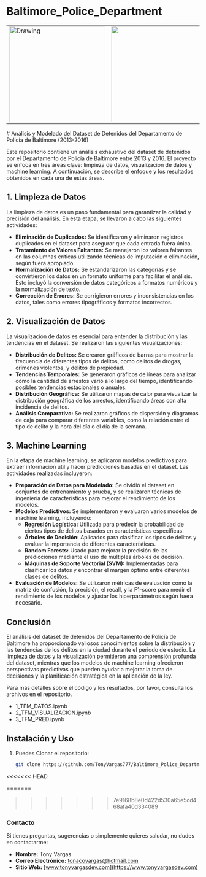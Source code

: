 # Baltimore_Police_Department
<table><tr>
<td> <img src=https://www.baltimorepolice.org/themes/custom/bpd/images/bpd_logo.png alt="Drawing" style="height: 250px;"/> </td>
<td> <img src=https://beam-images.warnermediacdn.com/BEAM_LWM_DELIVERABLES/1bc3aff5-0d6a-4c0b-8ed0-5716ca30ab3b/fbbc7a604f327cfa8a7bbe614a89be13a246d266.jpg?host=wbd-images.prod-vod.h264.io&partner=beamcom style="height: 250px;"/> </td>
</tr></table>
# Análisis y Modelado del Dataset de Detenidos del Departamento de Policía de Baltimore (2013-2016)

Este repositorio contiene un análisis exhaustivo del dataset de detenidos por el Departamento de Policía de Baltimore entre 2013 y 2016. El proyecto se enfoca en tres áreas clave: limpieza de datos, visualización de datos y machine learning. A continuación, se describe el enfoque y los resultados obtenidos en cada una de estas áreas.

## 1. Limpieza de Datos

La limpieza de datos es un paso fundamental para garantizar la calidad y precisión del análisis. En esta etapa, se llevaron a cabo las siguientes actividades:

- **Eliminación de Duplicados:** Se identificaron y eliminaron registros duplicados en el dataset para asegurar que cada entrada fuera única.
- **Tratamiento de Valores Faltantes:** Se manejaron los valores faltantes en las columnas críticas utilizando técnicas de imputación o eliminación, según fuera apropiado.
- **Normalización de Datos:** Se estandarizaron las categorías y se convirtieron los datos en un formato uniforme para facilitar el análisis. Esto incluyó la conversión de datos categóricos a formatos numéricos y la normalización de texto.
- **Corrección de Errores:** Se corrigieron errores y inconsistencias en los datos, tales como errores tipográficos y formatos incorrectos.

## 2. Visualización de Datos

La visualización de datos es esencial para entender la distribución y las tendencias en el dataset. Se realizaron las siguientes visualizaciones:

- **Distribución de Delitos:** Se crearon gráficos de barras para mostrar la frecuencia de diferentes tipos de delitos, como delitos de drogas, crímenes violentos, y delitos de propiedad.
- **Tendencias Temporales:** Se generaron gráficos de líneas para analizar cómo la cantidad de arrestos varió a lo largo del tiempo, identificando posibles tendencias estacionales o anuales.
- **Distribución Geográfica:** Se utilizaron mapas de calor para visualizar la distribución geográfica de los arrestos, identificando áreas con alta incidencia de delitos.
- **Análisis Comparativo:** Se realizaron gráficos de dispersión y diagramas de caja para comparar diferentes variables, como la relación entre el tipo de delito y la hora del día o el día de la semana.

## 3. Machine Learning

En la etapa de machine learning, se aplicaron modelos predictivos para extraer información útil y hacer predicciones basadas en el dataset. Las actividades realizadas incluyeron:

- **Preparación de Datos para Modelado:** Se dividió el dataset en conjuntos de entrenamiento y prueba, y se realizaron técnicas de ingeniería de características para mejorar el rendimiento de los modelos.
- **Modelos Predictivos:** Se implementaron y evaluaron varios modelos de machine learning, incluyendo:
  - **Regresión Logística:** Utilizada para predecir la probabilidad de ciertos tipos de delitos basados en características específicas.
  - **Árboles de Decisión:** Aplicados para clasificar los tipos de delitos y evaluar la importancia de diferentes características.
  - **Random Forests:** Usado para mejorar la precisión de las predicciones mediante el uso de múltiples árboles de decisión.
  - **Máquinas de Soporte Vectorial (SVM):** Implementadas para clasificar los datos y encontrar el margen óptimo entre diferentes clases de delitos.
- **Evaluación de Modelos:** Se utilizaron métricas de evaluación como la matriz de confusión, la precisión, el recall, y la F1-score para medir el rendimiento de los modelos y ajustar los hiperparámetros según fuera necesario.

## Conclusión

El análisis del dataset de detenidos del Departamento de Policía de Baltimore ha proporcionado valiosos conocimientos sobre la distribución y las tendencias de los delitos en la ciudad durante el periodo de estudio. La limpieza de datos y la visualización permitieron una comprensión profunda del dataset, mientras que los modelos de machine learning ofrecieron perspectivas predictivas que pueden ayudar a mejorar la toma de decisiones y la planificación estratégica en la aplicación de la ley.

Para más detalles sobre el código y los resultados, por favor, consulta los archivos en el repositorio.

  - 1_TFM_DATOS.ipynb
  - 2_TFM_VISUALIZACION.ipynb
  - 3_TFM_PRED.ipynb

## Instalación y Uso

1. Puedes Clonar el repositorio:
   
   ```bash
   git clone https://github.com/TonyVargas777/Baltimore_Police_Department
<<<<<<< HEAD
   
=======


>>>>>>> 7e9168b8e0d422d530a65e5cd468afa40d334089
### Contacto
Si tienes preguntas, sugerencias o simplemente quieres saludar, no dudes en contactarme:
- **Nombre:** Tony Vargas
- **Correo Electrónico:** tonacovargas@hotmail.com
- **Sitio Web:** [www.tonyvargasdev.com](https://www.tonyvargasdev.com)
